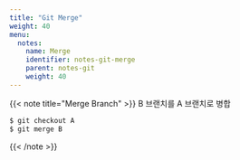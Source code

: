 ```yaml
---
title: "Git Merge"
weight: 40
menu:
  notes:
    name: Merge
    identifier: notes-git-merge
    parent: notes-git
    weight: 40
---
```


<!-- Merge Branch -->
{{< note title="Merge Branch" >}}
B 브랜치를 A 브랜치로 병합
```bash
$ git checkout A
$ git merge B
```
{{< /note >}}
